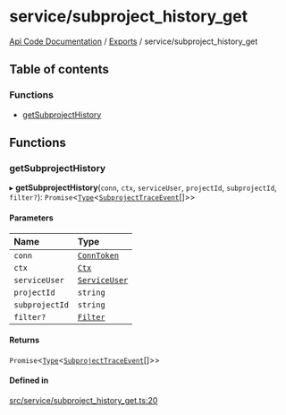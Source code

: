 # service/subproject\_history\_get
[Api Code Documentation](../README.md) / [Exports](../modules.md) / service/subproject\_history\_get

## Table of contents

### Functions

- [getSubprojectHistory](service_subproject_history_get.md#getsubprojecthistory)

## Functions

### getSubprojectHistory

▸ **getSubprojectHistory**(`conn`, `ctx`, `serviceUser`, `projectId`, `subprojectId`, `filter?`): `Promise`\<[`Type`](result.md#type)\<[`SubprojectTraceEvent`](../interfaces/service_domain_workflow_subproject_trace_event.SubprojectTraceEvent.md)[]\>\>

#### Parameters

| Name | Type |
| :------ | :------ |
| `conn` | [`ConnToken`](service_conn.md#conntoken) |
| `ctx` | [`Ctx`](../interfaces/lib_ctx.Ctx.md) |
| `serviceUser` | [`ServiceUser`](../interfaces/service_domain_organization_service_user.ServiceUser.md) |
| `projectId` | `string` |
| `subprojectId` | `string` |
| `filter?` | [`Filter`](service_domain_workflow_historyFilter.md#filter) |

#### Returns

`Promise`\<[`Type`](result.md#type)\<[`SubprojectTraceEvent`](../interfaces/service_domain_workflow_subproject_trace_event.SubprojectTraceEvent.md)[]\>\>

#### Defined in

[src/service/subproject_history_get.ts:20](https://github.com/openkfw/TruBudget/blob/c993c60c/api/src/service/subproject_history_get.ts#L20)
